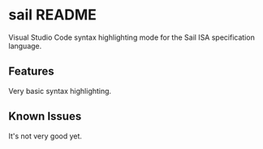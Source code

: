 # sail README

Visual Studio Code syntax highlighting mode for the Sail ISA specification language.

## Features

Very basic syntax highlighting.

## Known Issues

It's not very good yet.
